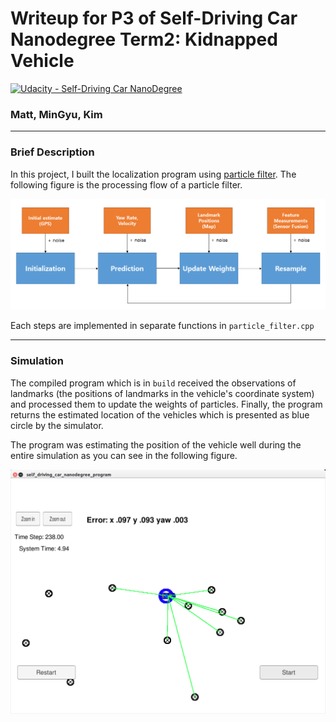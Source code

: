 # Writeup for P3 of Self-Driving Car Nanodegree Term2: Kidnapped Vehicle
[![Udacity - Self-Driving Car NanoDegree](https://s3.amazonaws.com/udacity-sdc/github/shield-carnd.svg)](http://www.udacity.com/drive)

### Matt, MinGyu, Kim
---

[image1]: ./figures/particle_filter_flow.PNG "PARTICLE_FILTER_PROCESS"
[image2]: ./figures/tracking.png "SCREENSHOT"

### Brief Description

In this project, I built the localization program using [particle filter](https://en.wikipedia.org/wiki/Particle_filter). The following figure is the processing flow of a particle filter.

![alt_text][image1]

Each steps are implemented in separate functions in `particle_filter.cpp`

---

### Simulation

The compiled program which is in `build` received the observations of landmarks (the positions of landmarks in the vehicle's coordinate system) and processed them to update the weights of particles. Finally, the program returns the estimated location of the vehicles which is presented as blue circle by the simulator.


The program was estimating the position of the vehicle well during the entire simulation as you can see in the following figure.

![alt_text][image2]

